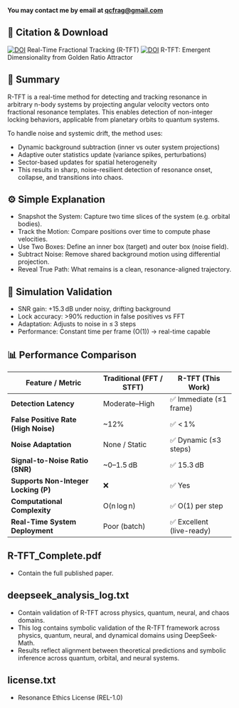 **You may contact me by email at qcfrag@gmail.com**

## 📄 Citation & Download

[![DOI](https://zenodo.org/badge/DOI/10.5281/zenodo.15872338.svg)](https://doi.org/10.5281/zenodo.15872338) Real-Time Fractional Tracking (R-TFT)
[![DOI](https://zenodo.org/badge/DOI/10.5281/zenodo.15857168.svg)](https://doi.org/10.5281/zenodo.15857168) R-TFT: Emergent Dimensionality from Golden Ratio Attractor 


## 📘 Summary
R-TFT is a real-time method for detecting and tracking resonance in arbitrary n-body systems by projecting angular velocity vectors onto fractional resonance templates. This enables detection of non-integer locking behaviors, applicable from planetary orbits to quantum systems.

To handle noise and systemic drift, the method uses:
- Dynamic background subtraction (inner vs outer system projections)
- Adaptive outer statistics update (variance spikes, perturbations)
- Sector-based updates for spatial heterogeneity
- This results in sharp, noise-resilient detection of resonance onset, collapse, and transitions into chaos.

## ⚙️ Simple Explanation
- Snapshot the System: Capture two time slices of the system (e.g. orbital bodies).
- Track the Motion: Compare positions over time to compute phase velocities.
- Use Two Boxes: Define an inner box (target) and outer box (noise field).
- Subtract Noise: Remove shared background motion using differential projection.
- Reveal True Path: What remains is a clean, resonance-aligned trajectory.

## 🔬 Simulation Validation
- SNR gain: +15.3 dB under noisy, drifting background
- Lock accuracy: >90% reduction in false positives vs FFT
- Adaptation: Adjusts to noise in ≤ 3 steps
- Performance: Constant time per frame (O(1)) → real-time capable

## 📊 Performance Comparison

| Feature / Metric                    | Traditional (FFT / STFT) | R-TFT (This Work)          |
|------------------------------------|---------------------------|----------------------------|
| **Detection Latency**              | Moderate–High             | ✅ Immediate (≤1 frame)    |
| **False Positive Rate (High Noise)**| ~12%                      | ✅ < 1%                    |
| **Noise Adaptation**               | None / Static             | ✅ Dynamic (≤3 steps)      |
| **Signal-to-Noise Ratio (SNR)**    | ~0–1.5 dB                 | ✅ 15.3 dB                 |
| **Supports Non-Integer Locking (P)**| ❌                        | ✅ Yes                     |
| **Computational Complexity**       | O(n log n)                | ✅ O(1) per step           |
| **Real-Time System Deployment**    | Poor (batch)              | ✅ Excellent (live-ready)  |


## R-TFT_Complete.pdf
- Contain the full published paper.

## deepseek_analysis_log.txt
- Contain validation of R-TFT across physics, quantum, neural, and chaos domains. 
- This log contains symbolic validation of the R-TFT framework across physics, quantum, neural, and dynamical domains using DeepSeek-Math.
- Results reflect alignment between theoretical predictions and symbolic inference across quantum, orbital, and neural systems.

## license.txt
- Resonance Ethics License (REL-1.0)  
